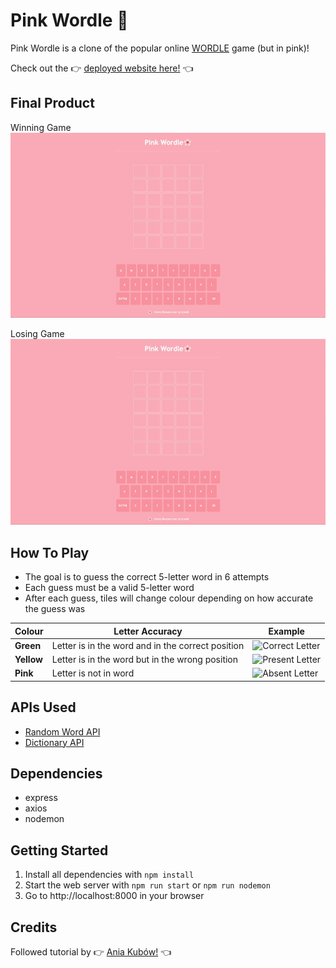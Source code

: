# Pink Wordle :cherry_blossom:

Pink Wordle is a clone of the popular online [WORDLE](https://www.nytimes.com/games/wordle/index.html) game (but in pink)!

Check out the 👉 [deployed website here!](https://pink-wordle.herokuapp.com/) 👈

## Final Product

Winning Game
![Win](https://github.com/Ruby-Zhuang/pink-wordle/blob/main/docs/Win.gif)

Losing Game
![Lost](https://github.com/Ruby-Zhuang/pink-wordle/blob/main/docs/Lose.gif)

## How To Play

- The goal is to guess the correct 5-letter word in 6 attempts
- Each guess must be a valid 5-letter word
- After each guess, tiles will change colour depending on how accurate the guess was

| Colour     | Letter Accuracy                                   | Example                                                                                         |
| ---------- | ------------------------------------------------- | ----------------------------------------------------------------------------------------------- |
| **Green**  | Letter is in the word and in the correct position | ![Correct Letter](https://github.com/Ruby-Zhuang/wordle-clone/blob/main/docs/green_letter.png)  |
| **Yellow** | Letter is in the word but in the wrong position   | ![Present Letter](https://github.com/Ruby-Zhuang/wordle-clone/blob/main/docs/yellow_letter.png) |
| **Pink**   | Letter is not in word                             | ![Absent Letter](https://github.com/Ruby-Zhuang/wordle-clone/blob/main/docs/pink_letter.png)    |

## APIs Used

- [Random Word API](https://rapidapi.com/sheharyar566/api/random-words5)
- [Dictionary API](https://rapidapi.com/twinword/api/word-dictionary)

## Dependencies

- express
- axios
- nodemon

## Getting Started

1. Install all dependencies with `npm install`
2. Start the web server with `npm run start` or `npm run nodemon`
3. Go to http://localhost:8000 in your browser

## Credits

Followed tutorial by 👉 [Ania Kubów!](https://www.youtube.com/watch?v=mpby4HiElek) 👈
